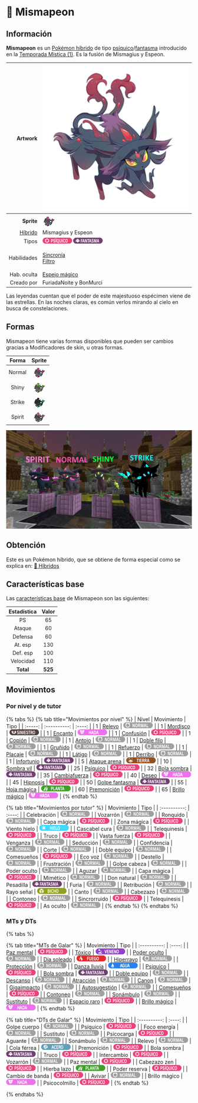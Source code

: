 # 🧬 Mismapeon

## Información

**Mismapeon** es un [Pokémon híbrido](../../funciones/hibridos.md) de tipo [psíquico](https://www.wikidex.net/wiki/Tipo\_ps%C3%ADquico)/[fantasma](https://www.wikidex.net/wiki/Tipo\_fantasma) introducido en la [Temporada Mística (1)](./). Es la fusión de Mismagius y Espeon.

|                     **Artwork** | ![](../../images/pokemon/temporada-1/Mismapeon.png)                                                                                    |
| ------------------------------: | -------------------------------------------------------------------------------------------------------------------------------------- |
|                      **Sprite** | ![Sprite de Mismapeon](../../images/pokemon/temporada-1/Mismapeon-sprite.png)                                                          |
| [Híbrido](../funciones/hibridos.md) | Mismagius y Espeon                                                                                                                     |
|                           Tipos | ![Tipo psiquico](../../images/pokemon/tipos/tipo\_psiquico.png) ![Tipo fantasma](../../images/pokemon/tipos/tipo\_fantasma.png)        |
|                     Habilidades | <p><a href="https://www.wikidex.net/wiki/Sincron%C3%ADa">Sincronía</a><br><a href="https://www.wikidex.net/wiki/Filtro">Filtro</a></p> |
|                     Hab. oculta | [Espejo mágico](https://www.wikidex.net/wiki/Espejo\_m%C3%A1gic)                                                                       |
|                      Creado por | FuriadaNoite y BonMurci                                                                                                                |

Las leyendas cuentan que el poder de este majestuoso espécimen viene de las estrellas. En las noches claras, es común verlos mirando al cielo en busca de constelaciones.

## Formas

Mismapeon tiene varias formas disponibles que pueden ser cambios gracias a Modificadores de skin, u otras formas.

|  Forma |                                            Sprite                                           |
| :----: | :-----------------------------------------------------------------------------------------: |
| Normal |        ![Sprite de Mismapeon](../../images/pokemon/temporada-1/Mismapeon-sprite.png)        |
|  Shiny |  ![Sprite de Mismapeon Shiny](../../images/pokemon/temporada-1/Mismapeon-sprite-shiny.png)  |
| Strike | ![Sprite de Mismapeon Strike](../../images/pokemon/temporada-1/Mismapeon-sprite-strike.png) |
| Spirit | ![Sprite de Mismapeon Spirit](../../images/pokemon/temporada-1/Mismapeon-sprite-spirit.png) |

![Formas de Mismapeon](../../images/pokemon/temporada-1/Mismapeon-formas.png)

## Obtención

Este es un Pokémon híbrido, que se obtiene de forma especial como se explica en: [🧬 Híbridos](../../funciones/hibridos.md)

## Características base

Las [características base](https://www.wikidex.net/wiki/Caracter%C3%ADsticas) de Mismapeon son las siguientes:

| Estadística |  Valor  |
| :---------: | :-----: |
|      PS     |    65   |
|    Ataque   |    60   |
|   Defensa   |    60   |
|   At. esp   |   130   |
|   Def. esp  |   100   |
|  Velocidad  |   110   |
|  **Total**  | **525** |

## Movimientos

### Por nivel y de tutor

{% tabs %}
{% tab title="Movimientos por nivel" %}
| Nivel | Movimiento | Tipo |
| :-----: | :----------: | :----: |
| 1 | [Relevo](https://www.wikidex.net/wiki/Relevo) | ![tipo normal](../../images/pokemon/tipos/tipo_normal.png) |
| 1 | [Mordisco](https://www.wikidex.net/wiki/Mordisco) | ![tipo siniestro](../../images/pokemon/tipos/tipo_siniestro.png) |
| 1 | [Encanto](https://www.wikidex.net/wiki/Encanto) | ![tipo hada](../../images/pokemon/tipos/tipo_hada.png) |
| 1 | [Confusión](https://www.wikidex.net/wiki/Confusión) | ![tipo psiquico](../../images/pokemon/tipos/tipo_psiquico.png) |
| 1 | [Copión](https://www.wikidex.net/wiki/Copión) | ![tipo normal](../../images/pokemon/tipos/tipo_normal.png) |
| 1 | [Antojo](https://www.wikidex.net/wiki/Antojo) | ![tipo normal](../../images/pokemon/tipos/tipo_normal.png) |
| 1 | [Doble filo](https://www.wikidex.net/wiki/Doble_filo) | ![tipo normal](../../images/pokemon/tipos/tipo_normal.png) |
| 1 | [Gruñido](https://www.wikidex.net/wiki/Gruñido) | ![tipo normal](../../images/pokemon/tipos/tipo_normal.png) |
| 1 | [Refuerzo](https://www.wikidex.net/wiki/Refuerzo) | ![tipo normal](../../images/pokemon/tipos/tipo_normal.png) |
| 1 | [Placaje](https://www.wikidex.net/wiki/Placaje) | ![tipo normal](../../images/pokemon/tipos/tipo_normal.png) |
| 1 | [Látigo](https://www.wikidex.net/wiki/Látigo) | ![tipo normal](../../images/pokemon/tipos/tipo_normal.png) |
| 1 | [Derribo](https://www.wikidex.net/wiki/Derribo) | ![tipo normal](../../images/pokemon/tipos/tipo_normal.png) |
| 1 | [Infortunio](https://www.wikidex.net/wiki/Infortunio) | ![tipo fantasma](../../images/pokemon/tipos/tipo_fantasma.png) |
| 5 | [Ataque arena](https://www.wikidex.net/wiki/Ataque_arena) | ![tipo tierra](../../images/pokemon/tipos/tipo_tierra.png) |
| 10 | [Sombra vil](https://www.wikidex.net/wiki/Sombra_vil) | ![tipo fantasma](../../images/pokemon/tipos/tipo_fantasma.png) |
| 25 | [Psíquico](https://www.wikidex.net/wiki/Psíquico) | ![tipo psiquico](../../images/pokemon/tipos/tipo_psiquico.png) |
| 32 | [Bola sombra](https://www.wikidex.net/wiki/Bola_sombra) | ![tipo fantasma](../../images/pokemon/tipos/tipo_fantasma.png) |
| 35 | [Cambiafuerza](https://www.wikidex.net/wiki/Cambiafuerza) | ![tipo psiquico](../../images/pokemon/tipos/tipo_psiquico.png) |
| 40 | [Deseo](https://www.wikidex.net/wiki/Deseo) | ![tipo hada](../../images/pokemon/tipos/tipo_hada.png) |
| 45 | [Hipnosis](https://www.wikidex.net/wiki/Hipnosis) | ![tipo psiquico](../../images/pokemon/tipos/tipo_psiquico.png) |
| 50 | [Golpe fantasma](https://www.wikidex.net/wiki/Golpe_fantasma) | ![tipo fantasma](../../images/pokemon/tipos/tipo_fantasma.png) |
| 55 | [Hoja mágica](https://www.wikidex.net/wiki/Hoja_mágica) | ![tipo planta](../../images/pokemon/tipos/tipo_planta.png) |
| 60 | [Premonición](https://www.wikidex.net/wiki/Premonición) | ![tipo psiquico](../../images/pokemon/tipos/tipo_psiquico.png) |
| 65 | [Brillo mágico](https://www.wikidex.net/wiki/Brillo_mágico) | ![tipo hada](../../images/pokemon/tipos/tipo_hada.png) |
{% endtab %}

{% tab title="Movimientos por tutor" %}
| Movimiento | Tipo |
| :----------: | :----: |
| Celebración | ![tipo normal](../../images/pokemon/tipos/tipo_normal.png) |
| Vozarrón | ![tipo normal](../../images/pokemon/tipos/tipo_normal.png) |
| Ronquido | ![tipo normal](../../images/pokemon/tipos/tipo_normal.png) |
| Capa mágica | ![tipo psiquico](../../images/pokemon/tipos/tipo_psiquico.png) |
| Zona mágica | ![tipo psiquico](../../images/pokemon/tipos/tipo_psiquico.png) |
| Viento hielo | ![tipo hielo](../../images/pokemon/tipos/tipo_hielo.png) |
| Cascabel cura | ![tipo normal](../../images/pokemon/tipos/tipo_normal.png) |
| Telequinesis | ![tipo psiquico](../../images/pokemon/tipos/tipo_psiquico.png) |
| Truco | ![tipo psiquico](../../images/pokemon/tipos/tipo_psiquico.png) |
| Vasta fuerza | ![tipo psiquico](../../images/pokemon/tipos/tipo_psiquico.png) |
| Venganza | ![tipo normal](../../images/pokemon/tipos/tipo_normal.png) |
| Seducción | ![tipo normal](../../images/pokemon/tipos/tipo_normal.png) |
| Confidencia | ![tipo normal](../../images/pokemon/tipos/tipo_normal.png) |
| Corte | ![tipo normal](../../images/pokemon/tipos/tipo_normal.png) |
| Doble equipo | ![tipo normal](../../images/pokemon/tipos/tipo_normal.png) |
| Comesueños | ![tipo psiquico](../../images/pokemon/tipos/tipo_psiquico.png) |
| Eco voz | ![tipo normal](../../images/pokemon/tipos/tipo_normal.png) |
| Destello | ![tipo normal](../../images/pokemon/tipos/tipo_normal.png) |
| Frustración | ![tipo normal](../../images/pokemon/tipos/tipo_normal.png) |
| Golpe cabeza | ![tipo normal](../../images/pokemon/tipos/tipo_normal.png) |
| Poder oculto | ![tipo normal](../../images/pokemon/tipos/tipo_normal.png) |
| Aguzar | ![tipo normal](../../images/pokemon/tipos/tipo_normal.png) |
| Capa mágica | ![tipo psiquico](../../images/pokemon/tipos/tipo_psiquico.png) |
| Mimético | ![tipo normal](../../images/pokemon/tipos/tipo_normal.png) |
| Don natural | ![tipo normal](../../images/pokemon/tipos/tipo_normal.png) |
| Pesadilla | ![tipo fantasma](../../images/pokemon/tipos/tipo_fantasma.png) |
| Furia | ![tipo normal](../../images/pokemon/tipos/tipo_normal.png) |
| Retribución | ![tipo normal](../../images/pokemon/tipos/tipo_normal.png) |
| Rayo señal | ![tipo bicho](../../images/pokemon/tipos/tipo_bicho.png) |
| Canto | ![tipo normal](../../images/pokemon/tipos/tipo_normal.png) |
| Cabezazo | ![tipo normal](../../images/pokemon/tipos/tipo_normal.png) |
| Contoneo | ![tipo normal](../../images/pokemon/tipos/tipo_normal.png) |
| Sincrorruido | ![tipo psiquico](../../images/pokemon/tipos/tipo_psiquico.png) |
| Telequinesis | ![tipo psiquico](../../images/pokemon/tipos/tipo_psiquico.png) |
| As oculto | ![tipo normal](../../images/pokemon/tipos/tipo_normal.png) |
{% endtab %}
{% endtabs %}

### MTs y DTs
{% tabs %}

{% tab title="MTs de Galar" %}
| Movimiento | Tipo |
| :----------: | :----: |
| [Paz mental](https://www.wikidex.net/wiki/Paz_mental) | ![tipo psiquico](../../images/pokemon/tipos/tipo_psiquico.png) |
| [Tóxico](https://www.wikidex.net/wiki/Tóxico) | ![tipo veneno](../../images/pokemon/tipos/tipo_veneno.png) |
| [Poder oculto](https://www.wikidex.net/wiki/Poder_oculto) | ![tipo normal](../../images/pokemon/tipos/tipo_normal.png) |
| [Día soleado](https://www.wikidex.net/wiki/Día_soleado) | ![tipo fuego](../../images/pokemon/tipos/tipo_fuego.png) |
| [Hiperrayo](https://www.wikidex.net/wiki/Hiperrayo) | ![tipo normal](../../images/pokemon/tipos/tipo_normal.png) |
| [Protección](https://www.wikidex.net/wiki/Protección) | ![tipo normal](../../images/pokemon/tipos/tipo_normal.png) |
| [Danza lluvia](https://www.wikidex.net/wiki/Danza_lluvia) | ![tipo agua](../../images/pokemon/tipos/tipo_agua.png) |
| [Psíquico](https://www.wikidex.net/wiki/Psíquico) | ![tipo psiquico](../../images/pokemon/tipos/tipo_psiquico.png) |
| [Bola sombra](https://www.wikidex.net/wiki/Bola_sombra) | ![tipo fantasma](../../images/pokemon/tipos/tipo_fantasma.png) |
| [Doble equipo](https://www.wikidex.net/wiki/Doble_equipo) | ![tipo normal](../../images/pokemon/tipos/tipo_normal.png) |
| [Descanso](https://www.wikidex.net/wiki/Descanso) | ![tipo normal](../../images/pokemon/tipos/tipo_normal.png) |
| [Atracción](https://www.wikidex.net/wiki/Atracción) | ![tipo normal](../../images/pokemon/tipos/tipo_normal.png) |
| [Canon](https://www.wikidex.net/wiki/Canon) | ![tipo normal](../../images/pokemon/tipos/tipo_normal.png) |
| [Gigaimpacto](https://www.wikidex.net/wiki/Gigaimpacto) | ![tipo normal](../../images/pokemon/tipos/tipo_normal.png) |
| [Autosugestión](https://www.wikidex.net/wiki/Autosugestión) | ![tipo normal](../../images/pokemon/tipos/tipo_normal.png) |
| [Comesueños](https://www.wikidex.net/wiki/Comesueños) | ![tipo psiquico](../../images/pokemon/tipos/tipo_psiquico.png) |
| [Contoneo](https://www.wikidex.net/wiki/Contoneo) | ![tipo normal](../../images/pokemon/tipos/tipo_normal.png) |
| [Sonámbulo](https://www.wikidex.net/wiki/Sonámbulo) | ![tipo normal](../../images/pokemon/tipos/tipo_normal.png) |
| [Sustituto](https://www.wikidex.net/wiki/Sustituto) | ![tipo normal](../../images/pokemon/tipos/tipo_normal.png) |
| [Espacio raro](https://www.wikidex.net/wiki/Espacio_raro) | ![tipo psiquico](../../images/pokemon/tipos/tipo_psiquico.png) |
| [Brillo mágico](https://www.wikidex.net/wiki/Brillo_mágico) | ![tipo hada](../../images/pokemon/tipos/tipo_hada.png) |
{% endtab %}

{% tab title="DTs de Galar" %}
| Movimiento | Tipo |
| :----------: | :----: |
| Golpe cuerpo | ![tipo normal](../../images/pokemon/tipos/tipo_normal.png) |
| Psíquico | ![tipo psiquico](../../images/pokemon/tipos/tipo_psiquico.png) |
| Foco energía | ![tipo normal](../../images/pokemon/tipos/tipo_normal.png) |
| Sustituto | ![tipo normal](../../images/pokemon/tipos/tipo_normal.png) |
| Psicocarga | ![tipo psiquico](../../images/pokemon/tipos/tipo_psiquico.png) |
| Aguante | ![tipo normal](../../images/pokemon/tipos/tipo_normal.png) |
| Sonámbulo | ![tipo normal](../../images/pokemon/tipos/tipo_normal.png) |
| Relevo | ![tipo normal](../../images/pokemon/tipos/tipo_normal.png) |
| Cola férrea | ![tipo acero](../../images/pokemon/tipos/tipo_acero.png) |
| Premonición | ![tipo psiquico](../../images/pokemon/tipos/tipo_psiquico.png) |
| Bola sombra | ![tipo fantasma](../../images/pokemon/tipos/tipo_fantasma.png) |
| Truco | ![tipo psiquico](../../images/pokemon/tipos/tipo_psiquico.png) |
| Intercambio | ![tipo psiquico](../../images/pokemon/tipos/tipo_psiquico.png) |
| Vozarrón | ![tipo normal](../../images/pokemon/tipos/tipo_normal.png) |
| Paz mental | ![tipo psiquico](../../images/pokemon/tipos/tipo_psiquico.png) |
| Cabezazo zen | ![tipo psiquico](../../images/pokemon/tipos/tipo_psiquico.png) |
| Hierba lazo | ![tipo planta](../../images/pokemon/tipos/tipo_planta.png) |
| Poder reserva | ![tipo psiquico](../../images/pokemon/tipos/tipo_psiquico.png) |
| Cambio de banda | ![tipo psiquico](../../images/pokemon/tipos/tipo_psiquico.png) |
| Avivar | ![tipo normal](../../images/pokemon/tipos/tipo_normal.png) |
| Brillo mágico | ![tipo hada](../../images/pokemon/tipos/tipo_hada.png) |
| Psicocolmillo | ![tipo psiquico](../../images/pokemon/tipos/tipo_psiquico.png) |
{% endtab %}

{% endtabs %}
